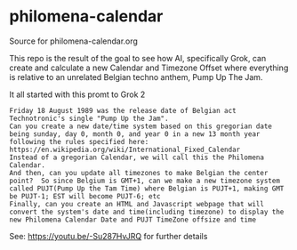 # philomena-calendar
Source for philomena-calendar.org

This repo is the result of the goal to see how AI, specifically Grok, can create and calculate a new Calendar and Timezone Offset where everything is relative to an unrelated Belgian techno anthem, Pump Up The Jam.

It all started with this promt to Grok 2
```
Friday 18 August 1989 was the release date of Belgian act Technotronic's single "Pump Up the Jam".  
Can you create a new date/time system based on this gregorian date being sunday, day 0, month 0, and year 0 in a new 13 month year following the rules specified here: https://en.wikipedia.org/wiki/International_Fixed_Calendar
Instead of a gregorian Calendar, we will call this the Philomena Calendar.
And then, can you update all timezones to make Belgian the center point?  So since Belgium is GMT+1, can we make a new timezone system called PUJT(Pump Up the Tam Time) where Belgian is PUJT+1, making GMT be PUJT-1; EST will become PUJT-6; etc
Finally, can you create an HTML and Javascript webpage that will convert the system's date and time(including timezone) to display the new Philomena Calendar Date and PUJT TimeZone offsize and time
```


See: https://youtu.be/-Su287HvJRQ for further details
